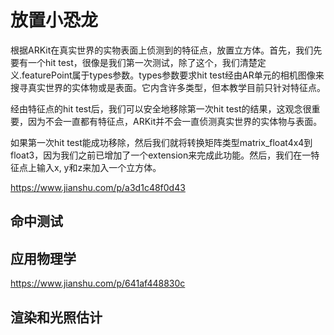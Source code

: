 # 放置小恐龙

根据ARKit在真实世界的实物表面上侦测到的特征点，放置立方体。首先，我们先要有一个hit test，很像是我们第一次测试，除了这个，我们清楚定义.featurePoint属于types参数。types参数要求hit test经由AR单元的相机图像来搜寻真实世界的实体物或是表面。它内含许多类型，但本教学目前只针对特征点。

经由特征点的hit test后，我们可以安全地移除第一次hit test的结果，这观念很重要，因为不会一直都有特征点，ARKit并不会一直侦测真实世界的实体物与表面。

如果第一次hit test能成功移除，然后我们就将转换矩阵类型matrix\_float4x4到float3，因为我们之前已增加了一个extension来完成此功能。然后，我们在一特征点上输入x, y和z来加入一个立方体。

https://www.jianshu.com/p/a3d1c48f0d43

## 命中测试

## 应用物理学

https://www.jianshu.com/p/641af448830c

## 渲染和光照估计

